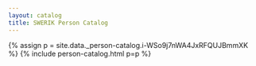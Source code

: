```yaml
---
layout: catalog
title: SWERIK Person Catalog
---
```

{% assign p = site.data._person-catalog.i-WSo9j7nWA4JxRFQUJBmmXK %}
{% include person-catalog.html p=p %}

